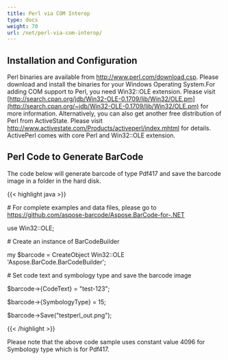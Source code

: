 ```yaml
---
title: Perl via COM Interop
type: docs
weight: 70
url: /net/perl-via-com-interop/
---
```


## **Installation and Configuration**
Perl binaries are available from <http://www.perl.com/download.csp>. Please download and install the binaries for your Windows Operating System.For adding COM support to Perl, you need Win32::OLE extension. Please visit [http://search.cpan.org/jdb/Win32-OLE-0.1709/lib/Win32/OLE.pm](http://search.cpan.org/~jdb/Win32-OLE-0.1709/lib/Win32/OLE.pm) for more information.
Alternatively, you can also get another free distribution of Perl from ActiveState. Please visit <http://www.activestate.com/Products/activeperl/index.mhtml> for details. ActivePerl comes with core Perl and Win32::OLE extension.
## **Perl Code to Generate BarCode**
The code below will generate barcode of type Pdf417 and save the barcode image in a folder in the hard disk.

{{< highlight java >}}

 \# For complete examples and data files, please go to https://github.com/aspose-barcode/Aspose.BarCode-for-.NET

use Win32::OLE;  

\# Create an instance of BarCodeBuilder

my $barcode = CreateObject Win32::OLE 'Aspose.BarCode.BarCodeBuilder';

\# Set code text and symbology type and save the barcode image

$barcode->{CodeText} = "test-123";

$barcode->{SymbologyType} = 15;

$barcode->Save("testperl_out.png");

{{< /highlight >}}



Please note that the above code sample uses constant value 4096 for Symbology type which is for Pdf417. 
